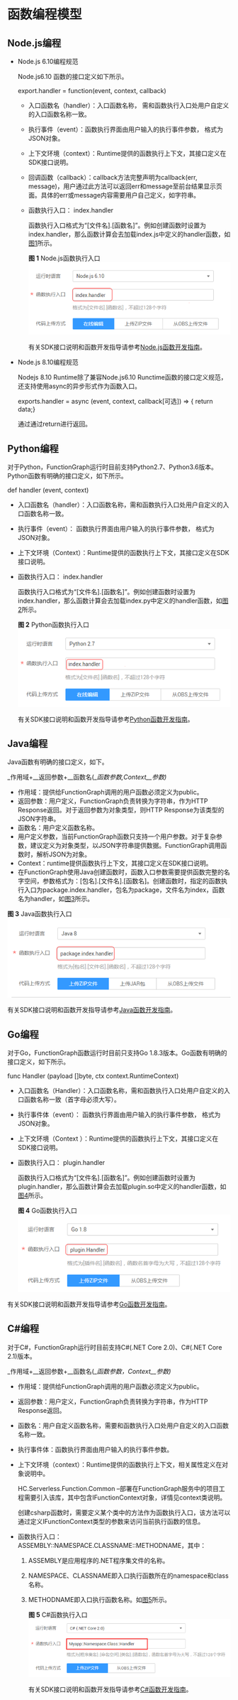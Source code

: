 # 函数编程模型<a name="functiongraph_01_0151"></a>

## Node.js编程<a name="section50364206152927"></a>

-   Node.js 6.10编程规范

    Node.js6.10 函数的接口定义如下所示。

    export.handler = function\(event, context, callback\)

    -   入口函数名（handler）：入口函数名称， 需和函数执行入口处用户自定义的入口函数名称一致。
    -   执行事件（event）：函数执行界面由用户输入的执行事件参数， 格式为JSON对象。
    -   上下文环境（context）：Runtime提供的函数执行上下文，其接口定义在SDK接口说明。
    -   回调函数（callback）：callback方法完整声明为callback\(err, message\)，用户通过此方法可以返回err和message至前台结果显示页面。具体的err或message内容需要用户自己定义，如字符串。
    -   函数执行入口： index.handler

        函数执行入口格式为“\[文件名\].\[函数名\]”。例如创建函数时设置为index.handler，那么函数计算会去加载index.js中定义的handler函数，如[图1](#fig5634113654215)所示。

        **图 1**  Node.js函数执行入口<a name="fig5634113654215"></a>  
        ![](figures/Node-js函数执行入口.png "Node-js函数执行入口")

        有关SDK接口说明和函数开发指导请参考[Node.js函数开发指南](http://support.huaweicloud.com/devg-functiongraph/functiongraph_02_0410.html)。


-   Node.js 8.10编程规范

    Nodejs 8.10 Runtime除了兼容Node.js6.10 Runctime函数的接口定义规范，还支持使用async的异步形式作为函数入口。

    exports.handler = async \(event, context, callback\[可选\]\) =\> \{ return data;\}

    通过通过return进行返回。


## Python编程<a name="section22202226153048"></a>

对于Python，FunctionGraph运行时目前支持Python2.7、Python3.6版本。Python函数有明确的接口定义，如下所示。

def handler \(event, context\)

-   入口函数名（handler）：入口函数名称，需和函数执行入口处用户自定义的入口函数名称一致。
-   执行事件（event）： 函数执行界面由用户输入的执行事件参数， 格式为JSON对象。
-   上下文环境（Context）：Runtime提供的函数执行上下文，其接口定义在SDK接口说明。
-   函数执行入口： index.handler

    函数执行入口格式为“\[文件名\].\[函数名\]”。例如创建函数时设置为index.handler，那么函数计算会去加载index.py中定义的handler函数，如[图2](#fig42021810124314)所示。

    **图 2**  Python函数执行入口<a name="fig42021810124314"></a>  
    ![](figures/Python函数执行入口.png "Python函数执行入口")

    有关SDK接口说明和函数开发指导请参考[Python函数开发指南](http://support.huaweicloud.com/devg-functiongraph/functiongraph_02_0420.html)。


## Java编程<a name="section26451673153849"></a>

Java函数有明确的接口定义，如下。

_作用域+__返回参数+__函数名\(__函数参数,Context__参数\)_

-   作用域：提供给FunctionGraph调用的用户函数必须定义为public。
-   返回参数：用户定义，FunctionGraph负责转换为字符串，作为HTTP Response返回。对于返回参数为对象类型，则HTTP Response为该类型的JSON字符串。
-   函数名：用户定义函数名称。
-   用户定义参数，当前FunctionGraph函数只支持一个用户参数。对于复杂参数，建议定义为对象类型，以JSON字符串提供数据。FunctionGraph调用函数时，解析JSON为对象。
-   Context：runtime提供函数执行上下文，其接口定义在SDK接口说明。
-   在FunctionGraph使用Java创建函数时，函数入口参数需要提供函数完整的名字空间，参数格式为：\[包名\].\[文件名\].\[函数名\]。创建函数时，指定的函数执行入口为package.index.handler，包名为package，文件名为index，函数名为handler，如[图3](#fig13482817134413)所示。

**图 3**  Java函数执行入口<a name="fig13482817134413"></a>  
![](figures/Java函数执行入口.png "Java函数执行入口")

有关SDK接口说明和函数开发指导请参考[Java函数开发指南](http://support.huaweicloud.com/devg-functiongraph/functiongraph_02_0430.html)。

## Go编程<a name="section48913061154635"></a>

对于Go，FunctionGraph函数运行时目前只支持Go 1.8.3版本。Go函数有明确的接口定义，如下所示。

func Handler \(payload \[\]byte, ctx context.RuntimeContext\)

-   入口函数名（Handler）：入口函数名称，需和函数执行入口处用户自定义的入口函数名称一致（首字母必须大写）。
-   执行事件体（event）： 函数执行界面由用户输入的执行事件参数， 格式为JSON对象。
-   上下文环境（Context ）：Runtime提供的函数执行上下文，其接口定义在SDK接口说明。
-   函数执行入口： plugin.handler

    函数执行入口格式为“\[文件名\].\[函数名\]”。例如创建函数时设置为plugin.handler，那么函数计算会去加载plugin.so中定义的handler函数，如[图4](#fig1177123124511)所示。

    **图 4**  Go函数执行入口<a name="fig1177123124511"></a>  
    ![](figures/Go函数执行入口.png "Go函数执行入口")


有关SDK接口说明和函数开发指导请参考[Go函数开发指南](http://support.huaweicloud.com/devg-functiongraph/functiongraph_02_0440.html)。

## C\#编程<a name="section193311126344"></a>

对于C\#，FunctionGraph运行时目前支持C\#\(.NET Core 2.0\)、C\#\(.NET Core 2.1\)版本。

_作用域+__返回参数+__函数名\(__函数参数，Context__参数\)_

-   作用域：提供给FunctionGraph调用的用户函数必须定义为public。
-   返回参数：用户定义，FunctionGraph负责转换为字符串，作为HTTP Response返回。
-   函数名：用户自定义函数名称，需要和函数执行入口处用户自定义的入口函数名称一致。
-   执行事件体：函数执行界面由用户输入的执行事件参数。
-   上下文环境（context）：Runtime提供的函数执行上下文，相关属性定义在对象说明中。

    HC.Serverless.Function.Common –部署在FunctionGraph服务中的项目工程需要引入该库，其中包含IFunctionContext对象，详情见context类说明。

    创建csharp函数时，需要定义某个类中的方法作为函数执行入口，该方法可以通过定义IFunctionContext类型的参数来访问当前执行函数的信息。

-   函数执行入口：ASSEMBLY::NAMESPACE.CLASSNAME::METHODNAME，其中：
    1.  ASSEMBLY是应用程序的.NET程序集文件的名称。
    2.  NAMESPACE、CLASSNAME即入口执行函数所在的namespace和class名称。
    3.  METHODNAME即入口执行函数名称。如[图5](#fig117881533124217)所示。

        **图 5**  C\#函数执行入口<a name="fig117881533124217"></a>  
        ![](figures/C-函数执行入口.png "C-函数执行入口")

        有关SDK接口说明和函数开发指导请参考[C\#函数开发指南](https://support.huaweicloud.com/devg-functiongraph/functiongraph_02_0450.html)。



